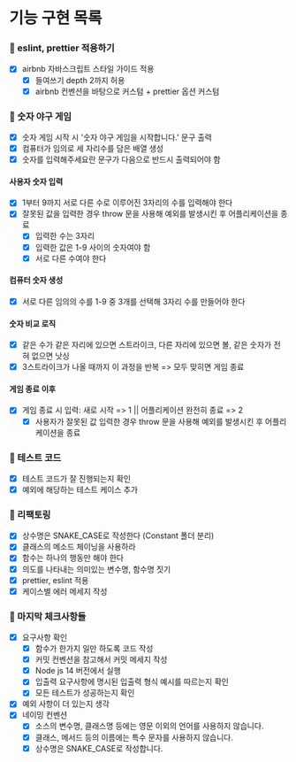 # 기능 구현 목록

### 📌 eslint, prettier 적용하기

- [x] airbnb 자바스크립트 스타일 가이드 적용
  - [x] 들여쓰기 depth 2까지 허용
  - [x] airbnb 컨벤션을 바탕으로 커스텀 + prettier 옵션 커스텀

### 📌 숫자 야구 게임

- [x] 숫자 게임 시작 시 '숫자 야구 게임을 시작합니다.' 문구 출력
- [x] 컴퓨터가 임의로 세 자리수를 담은 배열 생성
- [x] 숫자를 입력해주세요란 문구가 다음으로 반드시 출력되어야 함

#### 사용자 숫자 입력

- [x] 1부터 9까지 서로 다른 수로 이루어진 3자리의 수를 입력해야 한다
- [x] 잘못된 값을 입력한 경우 throw 문을 사용해 예외를 발생시킨 후 어플리케이션을 종료
  - [x] 입력한 수는 3자리
  - [x] 입력한 값은 1-9 사이의 숫자여야 함
  - [x] 서로 다른 수여야 한다

#### 컴퓨터 숫자 생성

- [x] 서로 다른 임의의 수를 1-9 중 3개를 선택해 3자리 수를 만들어야 한다

#### 숫자 비교 로직

- [x] 같은 수가 같은 자리에 있으면 스트라이크, 다른 자리에 있으면 볼, 같은 숫자가 전혀 없으면 낫싱
- [x] 3스트라이크가 나올 때까지 이 과정을 반복 => 모두 맞히면 게임 종료

#### 게임 종료 이후

- [x] 게임 종료 시 입력: 새로 시작 => 1 || 어플리케이션 완전히 종료 => 2
  - [x] 사용자가 잘못된 값 입력한 경우 throw 문을 사용해 예외를 발생시킨 후 어플리케이션을 종료

### 📌 테스트 코드

- [x] 테스트 코드가 잘 진행되는지 확인
- [x] 예외에 해당하는 테스트 케이스 추가

### 📌 리팩토링

- [x] 상수명은 SNAKE_CASE로 작성한다 (Constant 폴더 분리)
- [x] 클래스의 메소드 체이닝을 사용하라
- [x] 함수는 하나의 행동만 해야 한다
- [x] 의도를 나타내는 의미있는 변수명, 함수명 짓기
- [x] prettier, eslint 적용
- [x] 케이스별 에러 메세지 작성

### 📌 마지막 체크사항들

- [x] 요구사항 확인
  - [x] 함수가 한가지 일만 하도록 코드 작성
  - [x] 커밋 컨벤션을 참고해서 커밋 메세지 작성
  - [x] Node js 14 버전에서 실행
  - [x] 입출력 요구사항에 명시된 입출력 형식 예시를 따르는지 확인
  - [x] 모든 테스트가 성공하는지 확인
- [x] 예외 사항이 더 있는지 생각
- [x] 네이밍 컨벤션
  - [x] 소스의 변수명, 클래스명 등에는 영문 이외의 언어를 사용하지 않습니다.
  - [x] 클래스, 메서드 등의 이름에는 특수 문자를 사용하지 않습니다.
  - [x] 상수명은 SNAKE_CASE로 작성합니다.
